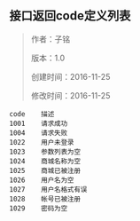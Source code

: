 ## 接口返回code定义列表

> 作者：子铭
>
> 版本：1.0
>
> 创建时间：2016-11-25
>
> 修改时间：2016-11-25



```
code	描述
1001	请求成功
1004	请求失败
1022	用户未登录
1023	参数列表为空
1024	商城名称为空
1025	商城已被注册
1026	用户名为空
1027	用户名格式有误
1028	帐号已被注册
1029	密码为空
```

